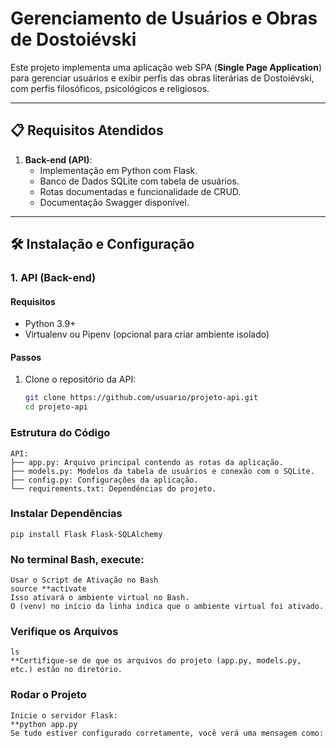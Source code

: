 # Gerenciamento de Usuários e Obras de Dostoiévski

Este projeto implementa uma aplicação web SPA (**Single Page Application**) para gerenciar usuários e exibir perfis das obras literárias de Dostoiévski, com perfis filosóficos, psicológicos e religiosos.

---

## 📋 Requisitos Atendidos

1. **Back-end (API)**:
   - Implementação em Python com Flask.
   - Banco de Dados SQLite com tabela de usuários.
   - Rotas documentadas e funcionalidade de CRUD.
   - Documentação Swagger disponível.

---

## 🛠️ Instalação e Configuração

### **1. API (Back-end)**

#### Requisitos
- Python 3.9+
- Virtualenv ou Pipenv (opcional para criar ambiente isolado)

#### Passos
1. Clone o repositório da API:
   ```bash
   git clone https://github.com/usuario/projeto-api.git
   cd projeto-api

###  Estrutura do Código
    API:
    ├── app.py: Arquivo principal contendo as rotas da aplicação.
    ├── models.py: Modelos da tabela de usuários e conexão com o SQLite.
    ├── config.py: Configurações da aplicação.
    └── requirements.txt: Dependências do projeto.

### Instalar Dependências
    pip install Flask Flask-SQLAlchemy

### No terminal Bash, execute:
    Usar o Script de Ativação no Bash
    source **activate
    Isso ativará o ambiente virtual no Bash.
    O (venv) no início da linha indica que o ambiente virtual foi ativado.

### Verifique os Arquivos
    ls
    **Certifique-se de que os arquivos do projeto (app.py, models.py, etc.) estão no diretório.

### Rodar o Projeto
    Inicie o servidor Flask:
    **python app.py
    Se tudo estiver configurado corretamente, você verá uma mensagem como:

    